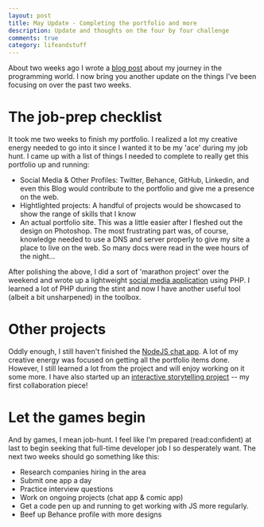 ```yaml
---
layout: post
title: May Update - Completing the portfolio and more
description: Update and thoughts on the four by four challenge
comments: true
category: lifeandstuff
---
```


About two weeks ago I wrote a [blog post]() about my journey in the programming world. I now bring you another update on the things I've been focusing on over the past two weeks.

# The job-prep checklist

It took me two weeks to finish my portfolio. I realized a lot my creative energy needed to go into it since I wanted it to be my 'ace' during my job hunt. I came up with a list of things I needed to complete to really get this portfolio up and running:

* Social Media & Other Profiles: Twitter, Behance, GitHub, Linkedin, and even this Blog would contribute to the portfolio and give me a presence on the web.
* Hightlighted projects: A handful of projects would be showcased to show the range of skills that I know
* An actual portfolio site. This was a little easier after I fleshed out the design on Photoshop. The most frustrating part was, of course, knowledge needed to use a DNS and server properly to give my site a place to live on the web. So many docs were read in the wee hours of the night...

After polishing the above, I did a sort of 'marathon project' over the weekend and wrote up a lightweight [social media application]() using PHP. I learned a lot of PHP during the stint and now I have another useful tool (albeit a bit unsharpened) in the toolbox.

# Other projects

Oddly enough, I still haven't finished the [NodeJS chat app](). A lot of my creative energy was focused on getting all the portfolio items done. However, I still learned a lot from the project and will enjoy working on it some more. I have also started up an [interactive storytelling project]() -- my first collaboration piece!

# Let the games begin

And by games, I mean job-hunt. I feel like I'm prepared (read:confident) at last to begin seeking that full-time developer job I so desperately want. The next two weeks should go something like this:

* Research companies hiring in the area
* Submit one app a day
* Practice interview questions
* Work on ongoing projects (chat app & comic app)
* Get a code pen up and running to get working with JS more regularly.
* Beef up Behance profile with more designs
